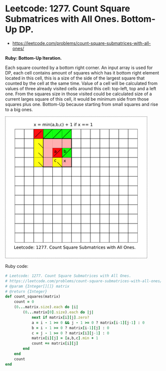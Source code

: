 # Leetcode: 1277. Count Square Submatrices with All Ones. Bottom-Up DP.

- https://leetcode.com/problems/count-square-submatrices-with-all-ones/


**Ruby: Bottom-Up Iteration.**

Each square counted by a bottom right corner. An input array is used for DP, each cell contains amount of squares which has it bottom right element located in this cell, this is a size of the side of the largest square that counted by the cell at the same time.  Value of a cell will be calculated from values of three already visited cells around this cell: top-left, top and a left one.  From the squares size in those visited could be calculated size of a current larges square of this cell, it would be minimum side from those squares plus one. Bottom-Up because starting from small squares and rise to a big ones.

![Current maximum square size in a cell, would be minimum side of 3 already visited squares plus one.](lc1277.png)



Ruby code:
```Ruby
# Leetcode: 1277. Count Square Submatrices with All Ones.
# https://leetcode.com/problems/count-square-submatrices-with-all-ones/
# @param {Integer[][]} matrix
# @return {Integer}
def count_squares(matrix)
    count = 0
    (0...matrix.size).each do |i|
        (0...matrix[0].size).each do |j|
            next if matrix[i][j].zero?
            a = i - 1 >= 0 && j - 1 >= 0 ? matrix[i-1][j-1] : 0
            b = i - 1 >= 0 ? matrix[i-1][j] : 0
            c = j - 1 >= 0 ? matrix[i][j-1] : 0
            matrix[i][j] = [a,b,c].min + 1
            count += matrix[i][j]
        end
    end
    count
end
```